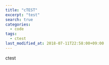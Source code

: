 ```yaml
---
title: "cTEST"
excerpt: "test"
search: true
categories: 
  - code
tags: 
  - ctest
last_modified_at: 2018-07-11T22:58:00+09:00
---
```

ctest
